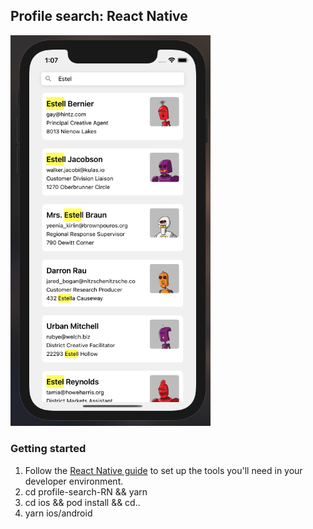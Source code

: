 ## Profile search: React Native

<img src="app-screenshot.png" alt="alt text" width="320">

### Getting started

1. Follow the [React Native guide](https://facebook.github.io/react-native/docs/getting-started.html) to set up the tools you'll need in your developer environment.
2. cd profile-search-RN && yarn
3. cd ios && pod install && cd..
4. yarn ios/android
